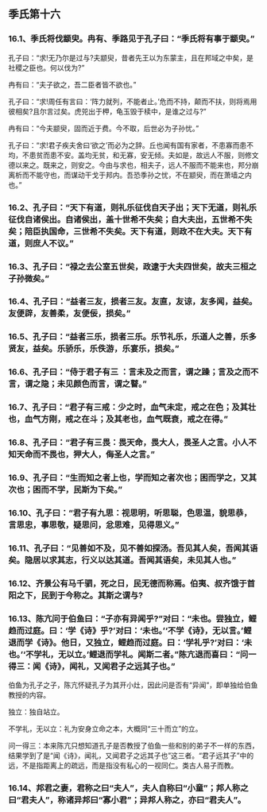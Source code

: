 ## 季氏第十六


### 16.1、季氏将伐颛臾。冉有、季路见于孔子曰：“季氏将有事于颛臾。”

孔子曰：“求!无乃尔是过与?夫颛臾，昔者先王以为东蒙主，且在邦域之中矣，是社稷之臣也。何以伐为?”

冉有曰：“夫子欲之，吾二臣者皆不欲也。”

孔子曰：“求!周任有言曰：‘阵力就列，不能者止。’危而不持，颠而不扶，则将焉用彼相矣?且尔言过矣。虎兕出于柙，龟玉毁于椟中，是谁之过与?”

冉有曰：“今夫颛臾，固而近于费。今不取，后世必为子孙忧。”

孔子曰：“求!君子疾夫舍曰‘欲之’而必为之辞。丘也闻有国有家者，不患寡而患不均，不患贫而患不安。盖均无贫，和无寡，安无倾。夫如是，故远人不服，则修文德以来之。既来之，则安之。今由与求也，相夫子，远人不服而不能来也，邦分崩离析而不能守也，而谋动干戈于邦内。吾恐季孙之忧，不在颛臾，而在萧墙之内也。”

### 16.2、孔子曰：“天下有道，则礼乐征伐自天子出；天下无道，则礼乐征伐自诸侯出。自诸侯出，盖十世希不失矣；自大夫出，五世希不失矣；陪臣执国命，三世希不失矣。天下有道，则政不在大夫。天下有道，则庶人不议。”

### 16.3、孔子曰：“禄之去公室五世矣，政逮于大夫四世矣，故夫三桓之子孙微矣。”

### 16.4、孔子曰：“益者三友，损者三友。友直，友谅，友多闻，益矣。友便辟，友善柔，友便佞，损矣。”

### 16.5、孔子曰：“益者三乐，损者三乐。乐节礼乐，乐道人之善，乐多贤友，益矣。乐骄乐，乐佚游，乐宴乐，损矣。”

### 16.6、孔子曰：“侍于君子有三 ：言未及之而言，谓之躁；言及之而不言，谓之隐；未见颜色而言，谓之瞽。”

### 16.7、孔子曰：“君子有三戒：少之时，血气未定，戒之在色；及其壮也，血气方刚，戒之在斗；及其老也，血气既衰，戒之在得。”

### 16.8、孔子曰：“君子有三畏：畏天命，畏大人，畏圣人之言。小人不知天命而不畏也，狎大人，侮圣人之言。”

### 16.9、孔子曰：“生而知之者上也，学而知之者次也；困而学之，又其次也；困而不学，民斯为下矣。”

### 16.10、孔子曰：“君子有九思：视思明，听思聪，色思温，貌思恭，言思忠，事思敬，疑思问，忿思难，见得思义。”

### 16.11、孔子曰：“见善如不及，见不善如探汤。吾见其人矣，吾闻其语矣。隐居以求其志，行义以达其道。吾闻其语矣，未见其人也。”

### 16.12、齐景公有马千驷，死之日，民无德而称焉。伯夷、叔齐饿于首阳之下，民到于今称之。其斯之谓与?

### 16.13、陈亢问于伯鱼曰：“子亦有异闻乎?”对曰：“未也。尝独立，鲤趋而过庭。曰：‘学《诗》乎?’对曰：‘未也。’‘不学《诗》，无以言。’鲤退而学《诗》。他日，又独立，鲤趋而过庭。曰：‘学礼乎?’对曰：‘未也。’‘不学礼，无以立。’鲤退而学礼。闻斯二者。”陈亢退而喜曰：“问一得三：闻《诗》，闻礼，又闻君子之远其子也。”

伯鱼为孔子之子，陈亢怀疑孔子为其开小灶，因此问是否有“异闻”，即单独给伯鱼教授的内容。

独立：独自站立。

不学礼，无以立：礼为安身立命之本，大概同“三十而立”的立。

问一得三：本来陈亢只想知道孔子是否教授了伯鱼一些和别的弟子不一样的东西，结果学到了是“闻《诗》，闻礼，又闻君子之远其子也”这三者。“君子远其子”中的远，不是指距离上的疏远，而是指没有私心的一视同仁。类古人易子而教。

### 16.14、邦君之妻，君称之曰“夫人”，夫人自称曰“小童”；邦人称之曰“君夫人”，称诸异邦曰“寡小君”；异邦人称之，亦曰“君夫人”。
